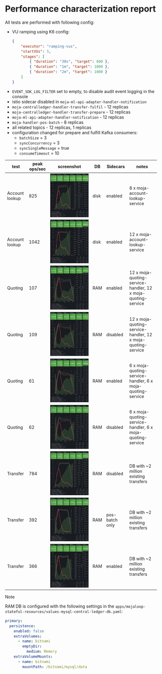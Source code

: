 # Performance characterization report

All tests are performed with following config:

- VU ramping using K6 config:
    ```json
    {
        "executor": "ramping-vus",
        "startVUs": 5,
        "stages": [
            { "duration": "30s", "target": 600 },
            { "duration": "1m", "target": 1000 },
            { "duration": "2m", "target": 1000 }
        ]
    }
    ```
- `EVENT_SDK_LOG_FILTER` set to empty, to disable audit event logging in the console
- istio sidecar disabled in `moja-ml-api-adapter-handler-notification`
- `moja-centralledger-handler-transfer-fulfil` - 12 replicas
- `moja-centralledger-handler-transfer-prepare` - 12 replicas
- `moja-ml-api-adapter-handler-notification` - 12 replicas
- `moja-handler-pos-batch` - 8 replicas
- all related topics - 12 replicas, 1 replicas
- configuration changed for prepare and fulfill Kafka consumers:
  - `batchSize` = 3
  - `syncConcurrency` =  3
  - `syncSingleMessage` = true
  - `consumeTimeout` = 10

| test           | peak ops/sec  | screenshot                    | DB     | Sidecars      | notes                                                            |
| -------------- | ---------     | ----------                    | --     | --            | ------                                                           |
| Account lookup |   825         | ![](als-disk-sidecars-8.png)  | disk   | enabled       |  8 x moja-account-lookup-service                                 |
| Account lookup |  1042         | ![](als-disk-sidecars-12.png) | disk   | enabled       | 12 x moja-account-lookup-service                                 |
| Quoting        |   107         | ![](qs-ram-sidecars-12.png)   | RAM    | enabled       | 12 x moja-quoting-service-handler, 12 x moja-quoting-service     |
| Quoting        |   109         | ![](qs-ram-12.png)            | RAM    | disabled      | 12 x moja-quoting-service-handler, 12 x moja-quoting-service     |
| Quoting        |    61         | ![](qs-ram-sidecars-6.png)    | RAM    | enabled       |  6 x moja-quoting-service-handler,  6 x moja-quoting-service     |
| Quoting        |    62         | ![](qs-ram-6.png)             | RAM    | disabled      |  6 x moja-quoting-service-handler,  6 x moja-quoting-service     |
| Transfer       |   784         | ![](ts-ram-12.png)            | RAM    | disabled      | DB with ~2 million existing transfers                            |
| Transfer       |   392         | ![](ts-ram-sc-batch-12.png)   | RAM    | pos-batch only| DB with ~2 million existing transfers                            |
| Transfer       |   366         | ![](ts-ram-sidecars-12.png)   | RAM    | enabled       | DB with ~2 million existing transfers                            |

> [!NOTE]
>
> RAM DB is configured with the following settings in the `apps/mojaloop-stateful-resources/values-mysql-central-ledger-db.yaml`:
> ```yaml
> primary:
>   persistence:
>     enabled: false
>     extraVolumes:
>       - name: bitnami
>         emptyDir:
>           medium: Memory
>     extraVolumeMounts:
>       - name: bitnami
>         mountPath: /bitnami/mysql/data
> ```
